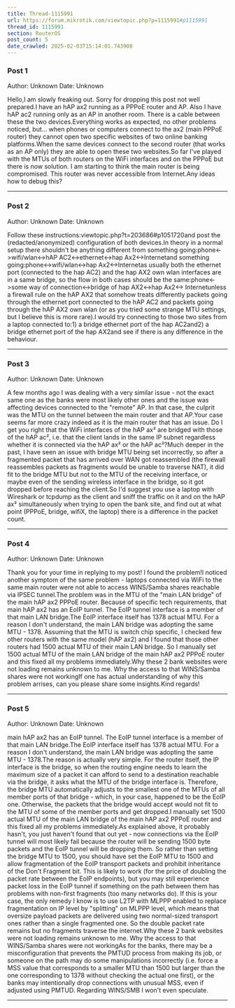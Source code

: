 ```yaml
---
title: Thread-1115991
url: https://forum.mikrotik.com/viewtopic.php?p=1115991#p1115991
thread_id: 1115991
section: RouterOS
post_count: 5
date_crawled: 2025-02-03T15:14:01.743908
---
```


### Post 1
Author: Unknown
Date: Unknown

Hello,I am slowly freaking out. Sorry for dropping this post not well prepared.I have an hAP ax2 running as a PPPoE router and AP. Also I have hAP ac2 running only as an AP in another room. There is a cable between these the two devices.Everything works as expected, no other problems noticed, but... when phones or computers connect to the ax2 (main PPPoE router) they cannot open two specific websites of two online banking platforms.When the same devices connect to the second router (that works as an AP only) they are able to open these two websites.So far I've played with the MTUs of both routers on the WiFi interfaces and on the PPPoE but there is now solution. I am starting to think the main router is being compromised. This router was never accessible from Internet.Any ideas how to debug this?

---
### Post 2
Author: Unknown
Date: Unknown

Follow these instructions:viewtopic.php?t=203686#p1051720and post the (redacted/anonymized) configuration of both devices.In theory in a normal setup there shouldn't be anything different from something going:phone<->wifi/wlan<->hAP AC2<->ethernet<->hap Ax2<->Internetand something going:phone<->wifi/wlan<->hap Ax2<->Internetas usually both the ethernet port (connected to the hap AC2) and the hap AX2 own wlan interfaces are in a same bridge, so the flow in both cases should be the same:phone<->some way of connection<->bridge of hap AX2<->hap Ax2<-> Internetunless a firewall rule on the hAP AX2 that somehow treats differently packets going through the ethernet port connected to the hAP AC2 and packets going through the hAP AX2 own wlan (or as you tried some strange MTU settings, but I believe this is more rare).I would try connecting to those two sites from a laptop connected to:1) a bridge ethernet port of the hap AC2and2) a bridge ethernet port of the hap AX2and see if there is any difference in the behaviour.

---
### Post 3
Author: Unknown
Date: Unknown

A few months ago I was dealing with a very similar issue - not the exact same one as the banks were most likely other ones and the issue was affecting devices connected to the "remote" AP. In that case, the culprit was the MTU on the tunnel between the main router and that AP.Your case seems far more crazy indeed as it is the main router that has an issue. Do I get you right that the WiFi interfaces of the hAP ax² are bridged with those of the hAP ac², i.e. that the client lands in the same IP subnet regardless whether it is connected via the hAP ax² or the hAP ac²?Much deeper in the past, I have seen an issue with bridge MTU being set incorrectly, so after a fragmented packet that has arrived over WAN got reassembled (the firewall reassembles packets as fragments would be unable to traverse NAT), it did fit to the bridge MTU but not to the MTU of the receiving interface, or maybe even of the sending wireless interface in the bridge, so it got dropped before reaching the client.So I'd suggest you use a laptop with Wireshark or tcpdump as the client and sniff the traffic on it and on the hAP ax² simultaneously when trying to open the bank site, and find out at what point (PPPoE, bridge, wifiX, the laptop) there is a difference in the packet count.

---
### Post 4
Author: Unknown
Date: Unknown

Thank you for your time in replying to my post! I found the problem!I noticed another symptom of the same problem - laptops connected via WiFi to the same main router were not able to access WINS/Samba shares reachable via IPSEC tunnel.The problem was in the MTU of the "main LAN bridge" of the main hAP ax2 PPPoE router. Because of specific tech requirements, that main hAP ax2 has an EoIP tunnel. The EoIP tunnel interface is a member of that main LAN bridge.The EoIP interface itself has 1378 actual MTU. For a reason I don't understand, the main LAN bridge was adopting the same MTU - 1378. Assuming that the MTU is switch chip specific, I checked few other routers with the same model (hAP ax2) and I found that those other routers had 1500 actual MTU of their main LAN bridge. So I manually set 1500 actual MTU of the main LAN bridge of the main hAP ax2 PPPoE router and this fixed all my problems immediately.Why these 2 bank websites were not loading remains unknown to me. Why the access to that WINS/Samba shares were not workingIf one has actual understanding of why this problem arrises, can you please share some insights.Kind regards!

---
### Post 5
Author: Unknown
Date: Unknown

main hAP ax2 has an EoIP tunnel. The EoIP tunnel interface is a member of that main LAN bridge.The EoIP interface itself has 1378 actual MTU. For a reason I don't understand, the main LAN bridge was adopting the same MTU - 1378.The reason is actually very simple. For the router itself, the IP interface is the bridge, so when the routing engine needs to learn the maximum size of a packet it can afford to send to a destination reachable via the bridge, it asks what the MTU of the bridge interface is. Therefore, the bridge MTU automatically adjusts to the smallest one of the MTUs of all member ports of that bridge - which, in your case, happened to be the EoIP one. Otherwise, the packets that the bridge would accept would not fit to the MTU of some of the member ports and get dropped.I manually set 1500 actual MTU of the main LAN bridge of the main hAP ax2 PPPoE router and this fixed all my problems immediately.As explained above, it probably hasn't, you just haven't found that out yet - now connections via the EoIP tunnel will most likely fail because the router will be sending 1500 byte packets and the EoIP tunnel will be dropping them. So rather than setting the bridge MTU to 1500, you should have set the EoIP MTU to 1500 and allow fragmentation of the EoIP transport packets and prohibit inheritance of the Don't Fragment bit. This is likely to work (for the price of doubling the packet rate between the EoIP endpoints), but you may still experience packet loss in the EoIP tunnel if something on the path between them has problems with non-first fragments (too many networks do). If this is your case, the only remedy I know is to use L2TP with MLPPP enabled to replace fragmentation on IP level by "splitting" on MLPPP level, which means that oversize payload packets are delivered using two normal-sized transport ones rather than a single fragmented one. So the double packet rate remains but no fragments traverse the internet.Why these 2 bank websites were not loading remains unknown to me. Why the access to that WINS/Samba shares were not workingAs for the banks, there may be a misconfiguration that prevents the PMTUD process from making its job, or someone on the path may do some manipulations incorrectly (i.e. force a MSS value that corresponds to a smaller MTU than 1500 but larger than the one corresponding to 1378 without checking the actual one first), or the banks may intentionally drop connections with unusual MSS, even if adjusted using PMTUD. Regarding WINS/SMB I won't even speculate.

---
